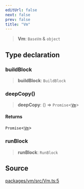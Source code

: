 ```yaml
---
editUrl: false
next: false
prev: false
title: "Vm"
---
```


> **Vm**: `BaseVm` & `object`

## Type declaration

### buildBlock

> **buildBlock**: `BuildBlock`

### deepCopy()

> **deepCopy**: () => `Promise`\<[`Vm`](/reference/tevm/vm/type-aliases/vm/)\>

#### Returns

`Promise`\<[`Vm`](/reference/tevm/vm/type-aliases/vm/)\>

### runBlock

> **runBlock**: `RunBlock`

## Source

[packages/vm/src/Vm.ts:5](https://github.com/evmts/tevm-monorepo/blob/main/packages/vm/src/Vm.ts#L5)
